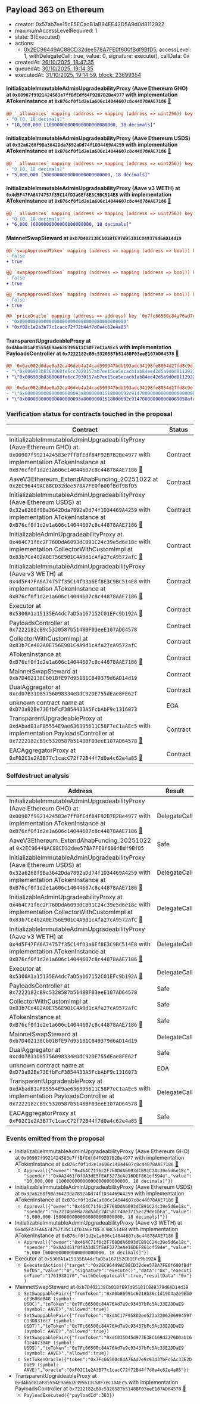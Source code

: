 ## Payload 363 on Ethereum

- creator: 0x57ab7ee15cE5ECacB1aB84EE42D5A9d0d8112922
- maximumAccessLevelRequired: 1
- state: 3(Executed)
- actions:
  - [0x2EC96449AC88CD32dee578A7FE0f600fBdf9BfD5](https://etherscan.io/address/0x2EC96449AC88CD32dee578A7FE0f600fBdf9BfD5), accessLevel: 1, withDelegateCall: true, value: 0, signature: execute(), callData: 0x
- createdAt: [26/10/2025, 18:47:35](https://etherscan.io/tx/0x9b986f29347b3cbd220a300682e287d7ce4b45d36b39cf3a366b9e3ab0489d20)
- queuedAt: [30/10/2025, 19:14:35](https://etherscan.io/tx/0x3b6ceb76bfbf699dabd1191f8772e44a91e23871ca62dc31c42a4d038535aa4e)
- executedAt: [31/10/2025, 19:14:59, block: 23699354](https://etherscan.io/tx/0x4233f0ef7aaf4f4c2a0e84c16a51116442c32bd701d3fdcc0d6c3ab47664d510)

#### InitializableImmutableAdminUpgradeabilityProxy (Aave Ethereum GHO) at `0x00907f9921424583e7ffBfEdf84F92B7B2Be4977` with implementation ATokenInstance at `0xB76cf0f1d2e1a606c14044607c8c44878AAE7186` [:ghost:](https://github.com/bgd-labs/aave-address-book  "AaveV3Ethereum.ASSETS.GHO.A_TOKEN")

```diff
@@ `_allowances` mapping (address => mapping (address => uint256)) key `0x464c71f6c2f760dda6093dcb91c24c39e5d6e18c`.0xaa2461f0f0a3de5feaf3273eae16def861cf594e @@
- "0 [0, 18 decimals]"
+ "10,000,000 [10000000000000000000000000, 18 decimals]"

```
#### InitializableImmutableAdminUpgradeabilityProxy (Aave Ethereum USDS) at `0x32a6268f9Ba3642Dda7892aDd74f1D34469A4259` with implementation ATokenInstance at `0xB76cf0f1d2e1a606c14044607c8c44878AAE7186` [:ghost:](https://github.com/bgd-labs/aave-address-book  "AaveV3Ethereum.ASSETS.USDS.A_TOKEN")

```diff
@@ `_allowances` mapping (address => mapping (address => uint256)) key `0x464c71f6c2f760dda6093dcb91c24c39e5d6e18c`.0x22740deba78d5a0c24c58c740e3715ec29de1bfa @@
- "0 [0, 18 decimals]"
+ "5,000,000 [5000000000000000000000000, 18 decimals]"

```
#### InitializableImmutableAdminUpgradeabilityProxy (Aave v3 WETH) at `0x4d5F47FA6A74757f35C14fD3a6Ef8E3C9BC514E8` with implementation ATokenInstance at `0xB76cf0f1d2e1a606c14044607c8c44878AAE7186` [:ghost:](https://github.com/bgd-labs/aave-address-book  "AaveV3Ethereum.ASSETS.WETH.A_TOKEN")

```diff
@@ `_allowances` mapping (address => mapping (address => uint256)) key `0x464c71f6c2f760dda6093dcb91c24c39e5d6e18c`.0xaa2461f0f0a3de5feaf3273eae16def861cf594e @@
- "0 [0, 18 decimals]"
+ "6,000 [6000000000000000000000, 18 decimals]"

```
#### MainnetSwapSteward at `0xb7D402138Cb01BfE97d95181C849379d6AD14d19`

```diff
@@ `swapApprovedToken` mapping (address => mapping (address => bool)) key `0xa0b86991c6218b36c1d19d4a2e9eb0ce3606eb48`.0x7fc66500c84a76ad7e9c93437bfc5ac33e2ddae9 @@
- false
+ true

@@ `swapApprovedToken` mapping (address => mapping (address => bool)) key `0xdac17f958d2ee523a2206206994597c13d831ec7`.0x7fc66500c84a76ad7e9c93437bfc5ac33e2ddae9 @@
- false
+ true

@@ `swapApprovedToken` mapping (address => mapping (address => bool)) key `0xdc035d45d973e3ec169d2276ddab16f1e407384f`.0x7fc66500c84a76ad7e9c93437bfc5ac33e2ddae9 @@
- false
+ true

@@ `priceOracle` mapping (address => address) key `0x7fc66500c84a76ad7e9c93437bfc5ac33e2ddae9` @@
- "0x0000000000000000000000000000000000000000"
+ "0xf02c1e2a3b77c1cacc72f72b44f7d0a4c62e4a85"

```
#### TransparentUpgradeableProxy at `0xdAbad81aF85554E9ae636395611C58F7eC1aAEc5` with implementation PayloadsController at `0x7222182cB9c5320587b5148BF03eeE107AD64578` [:ghost:](https://github.com/bgd-labs/aave-address-book  "GovernanceV3Ethereum.PAYLOADS_CONTROLLER")

```diff
@@ `0x6ac082d0dae0a32ca46deb4a24cad599947bdb193adc34198fe8054d27fd8c9d` raw  @@
- "\"0x006903b8360068fe6cc7020157ab7ee15ce5ecacb1ab84ee42d5a9d0d8112922\""
+ "\"0x006903b8360068fe6cc7030157ab7ee15ce5ecacb1ab84ee42d5a9d0d8112922\""

@@ `0x6ac082d0dae0a32ca46deb4a24cad599947bdb193adc34198fe8054d27fd8c9e` raw  @@
- "\"0x000000000000000000093a80000001518000692c914700000000000000000000\""
+ "\"0x000000000000000000093a80000001518000692c914700000000000069050afa\""

```
### Verification status for contracts touched in the proposal

| Contract | Status |
|---------|------------|
| InitializableImmutableAdminUpgradeabilityProxy (Aave Ethereum GHO) at `0x00907f9921424583e7ffBfEdf84F92B7B2Be4977` with implementation ATokenInstance at `0xB76cf0f1d2e1a606c14044607c8c44878AAE7186` [:ghost:](https://github.com/bgd-labs/aave-address-book  "AaveV3Ethereum.ASSETS.GHO.A_TOKEN") | Contract |
| AaveV3Ethereum_ExtendAhabFunding_20251022 at `0x2EC96449AC88CD32dee578A7FE0f600fBdf9BfD5` | Contract |
| InitializableImmutableAdminUpgradeabilityProxy (Aave Ethereum USDS) at `0x32a6268f9Ba3642Dda7892aDd74f1D34469A4259` with implementation ATokenInstance at `0xB76cf0f1d2e1a606c14044607c8c44878AAE7186` [:ghost:](https://github.com/bgd-labs/aave-address-book  "AaveV3Ethereum.ASSETS.USDS.A_TOKEN") | Contract |
| InitializableAdminUpgradeabilityProxy at `0x464C71f6c2F760DdA6093dCB91C24c39e5d6e18c` with implementation CollectorWithCustomImpl at `0x83b7Ce402A0E756E901C4A9d1cAfa27cA9572afC` [:ghost:](https://github.com/bgd-labs/aave-address-book  "AaveV2Ethereum.COLLECTOR") | Contract |
| InitializableImmutableAdminUpgradeabilityProxy (Aave v3 WETH) at `0x4d5F47FA6A74757f35C14fD3a6Ef8E3C9BC514E8` with implementation ATokenInstance at `0xB76cf0f1d2e1a606c14044607c8c44878AAE7186` [:ghost:](https://github.com/bgd-labs/aave-address-book  "AaveV3Ethereum.ASSETS.WETH.A_TOKEN") | Contract |
| Executor at `0x5300A1a15135EA4dc7aD5a167152C01EFc9b192A` [:ghost:](https://github.com/bgd-labs/aave-address-book  "AaveV2Ethereum.POOL_ADMIN") | Contract |
| PayloadsController at `0x7222182cB9c5320587b5148BF03eeE107AD64578` | Contract |
| CollectorWithCustomImpl at `0x83b7Ce402A0E756E901C4A9d1cAfa27cA9572afC` | Contract |
| ATokenInstance at `0xB76cf0f1d2e1a606c14044607c8c44878AAE7186` [:ghost:](https://github.com/bgd-labs/aave-address-book  "AaveV3Ethereum.DEFAULT_A_TOKEN_IMPL") | Contract |
| MainnetSwapSteward at `0xb7D402138Cb01BfE97d95181C849379d6AD14d19` | Contract |
| DualAggregator at `0xcd07B31D85756098334eDdC92DE755dEae8FE62f` | Contract |
| unknown contract name at `0xD73a92Be73EfbFcF3854433A5FcbAbF9c1316073` | EOA |
| TransparentUpgradeableProxy at `0xdAbad81aF85554E9ae636395611C58F7eC1aAEc5` with implementation PayloadsController at `0x7222182cB9c5320587b5148BF03eeE107AD64578` [:ghost:](https://github.com/bgd-labs/aave-address-book  "GovernanceV3Ethereum.PAYLOADS_CONTROLLER") | Contract |
| EACAggregatorProxy at `0xF02C1e2A3B77c1cacC72f72B44f7d0a4c62e4a85` [:ghost:](https://github.com/bgd-labs/aave-address-book  "AaveV3Ethereum.ASSETS.AAVE.ORACLE") | Contract |

### Selfdestruct analysis

| Address | Result |
|---------|------------|
| InitializableImmutableAdminUpgradeabilityProxy (Aave Ethereum GHO) at `0x00907f9921424583e7ffBfEdf84F92B7B2Be4977` with implementation ATokenInstance at `0xB76cf0f1d2e1a606c14044607c8c44878AAE7186` [:ghost:](https://github.com/bgd-labs/aave-address-book  "AaveV3Ethereum.ASSETS.GHO.A_TOKEN") | DelegateCall |
| AaveV3Ethereum_ExtendAhabFunding_20251022 at `0x2EC96449AC88CD32dee578A7FE0f600fBdf9BfD5` | Safe |
| InitializableImmutableAdminUpgradeabilityProxy (Aave Ethereum USDS) at `0x32a6268f9Ba3642Dda7892aDd74f1D34469A4259` with implementation ATokenInstance at `0xB76cf0f1d2e1a606c14044607c8c44878AAE7186` [:ghost:](https://github.com/bgd-labs/aave-address-book  "AaveV3Ethereum.ASSETS.USDS.A_TOKEN") | DelegateCall |
| InitializableAdminUpgradeabilityProxy at `0x464C71f6c2F760DdA6093dCB91C24c39e5d6e18c` with implementation CollectorWithCustomImpl at `0x83b7Ce402A0E756E901C4A9d1cAfa27cA9572afC` [:ghost:](https://github.com/bgd-labs/aave-address-book  "AaveV2Ethereum.COLLECTOR") | DelegateCall |
| InitializableImmutableAdminUpgradeabilityProxy (Aave v3 WETH) at `0x4d5F47FA6A74757f35C14fD3a6Ef8E3C9BC514E8` with implementation ATokenInstance at `0xB76cf0f1d2e1a606c14044607c8c44878AAE7186` [:ghost:](https://github.com/bgd-labs/aave-address-book  "AaveV3Ethereum.ASSETS.WETH.A_TOKEN") | DelegateCall |
| Executor at `0x5300A1a15135EA4dc7aD5a167152C01EFc9b192A` [:ghost:](https://github.com/bgd-labs/aave-address-book  "AaveV2Ethereum.POOL_ADMIN") | DelegateCall |
| PayloadsController at `0x7222182cB9c5320587b5148BF03eeE107AD64578` | Safe |
| CollectorWithCustomImpl at `0x83b7Ce402A0E756E901C4A9d1cAfa27cA9572afC` | Safe |
| ATokenInstance at `0xB76cf0f1d2e1a606c14044607c8c44878AAE7186` [:ghost:](https://github.com/bgd-labs/aave-address-book  "AaveV3Ethereum.DEFAULT_A_TOKEN_IMPL") | Safe |
| MainnetSwapSteward at `0xb7D402138Cb01BfE97d95181C849379d6AD14d19` | DelegateCall |
| DualAggregator at `0xcd07B31D85756098334eDdC92DE755dEae8FE62f` | Safe |
| unknown contract name at `0xD73a92Be73EfbFcF3854433A5FcbAbF9c1316073` | EOA |
| TransparentUpgradeableProxy at `0xdAbad81aF85554E9ae636395611C58F7eC1aAEc5` with implementation PayloadsController at `0x7222182cB9c5320587b5148BF03eeE107AD64578` [:ghost:](https://github.com/bgd-labs/aave-address-book  "GovernanceV3Ethereum.PAYLOADS_CONTROLLER") | DelegateCall |
| EACAggregatorProxy at `0xF02C1e2A3B77c1cacC72f72B44f7d0a4c62e4a85` [:ghost:](https://github.com/bgd-labs/aave-address-book  "AaveV3Ethereum.ASSETS.AAVE.ORACLE") | Safe |

### Events emitted from the proposal

- InitializableImmutableAdminUpgradeabilityProxy (Aave Ethereum GHO) at `0x00907f9921424583e7ffBfEdf84F92B7B2Be4977` with implementation ATokenInstance at `0xB76cf0f1d2e1a606c14044607c8c44878AAE7186` [:ghost:](https://github.com/bgd-labs/aave-address-book  "AaveV3Ethereum.ASSETS.GHO.A_TOKEN")
  - `Approval({"owner":"0x464C71f6c2F760DdA6093dCB91C24c39e5d6e18c","spender":"0xAA2461f0f0A3dE5fEAF3273eAe16DEF861cf594e","value":"10,000,000 [10000000000000000000000000, 18 decimals]"})`
- InitializableImmutableAdminUpgradeabilityProxy (Aave Ethereum USDS) at `0x32a6268f9Ba3642Dda7892aDd74f1D34469A4259` with implementation ATokenInstance at `0xB76cf0f1d2e1a606c14044607c8c44878AAE7186` [:ghost:](https://github.com/bgd-labs/aave-address-book  "AaveV3Ethereum.ASSETS.USDS.A_TOKEN")
  - `Approval({"owner":"0x464C71f6c2F760DdA6093dCB91C24c39e5d6e18c","spender":"0x22740deBa78d5a0c24C58C740e3715ec29de1bFa","value":"5,000,000 [5000000000000000000000000, 18 decimals]"})`
- InitializableImmutableAdminUpgradeabilityProxy (Aave v3 WETH) at `0x4d5F47FA6A74757f35C14fD3a6Ef8E3C9BC514E8` with implementation ATokenInstance at `0xB76cf0f1d2e1a606c14044607c8c44878AAE7186` [:ghost:](https://github.com/bgd-labs/aave-address-book  "AaveV3Ethereum.ASSETS.WETH.A_TOKEN")
  - `Approval({"owner":"0x464C71f6c2F760DdA6093dCB91C24c39e5d6e18c","spender":"0xAA2461f0f0A3dE5fEAF3273eAe16DEF861cf594e","value":"6,000 [6000000000000000000000, 18 decimals]"})`
- Executor at `0x5300A1a15135EA4dc7aD5a167152C01EFc9b192A` [:ghost:](https://github.com/bgd-labs/aave-address-book  "AaveV2Ethereum.POOL_ADMIN")
  - `ExecutedAction({"target":"0x2EC96449AC88CD32dee578A7FE0f600fBdf9BfD5","value":"0","signature":"execute()","data":"0x","executionTime":"1761938170","withDelegatecall":true,"resultData":"0x"})`
- MainnetSwapSteward at `0xb7D402138Cb01BfE97d95181C849379d6AD14d19`
  - `SetSwappablePair({"fromToken":"0xA0b86991c6218b36c1d19D4a2e9Eb0cE3606eB48 (symbol: USDC)","toToken":"0x7Fc66500c84A76Ad7e9c93437bFc5Ac33E2DDaE9 (symbol: AAVE)","allowed":true})`
  - `SetSwappablePair({"fromToken":"0xdAC17F958D2ee523a2206206994597C13D831ec7 (symbol: USDT)","toToken":"0x7Fc66500c84A76Ad7e9c93437bFc5Ac33E2DDaE9 (symbol: AAVE)","allowed":true})`
  - `SetSwappablePair({"fromToken":"0xdC035D45d973E3EC169d2276DDab16f1e407384F (symbol: USDS)","toToken":"0x7Fc66500c84A76Ad7e9c93437bFc5Ac33E2DDaE9 (symbol: AAVE)","allowed":true})`
  - `SetTokenOracle({"token":"0x7Fc66500c84A76Ad7e9c93437bFc5Ac33E2DDaE9 (symbol: AAVE)","oracle":"0xF02C1e2A3B77c1cacC72f72B44f7d0a4c62e4a85"})`
- TransparentUpgradeableProxy at `0xdAbad81aF85554E9ae636395611C58F7eC1aAEc5` with implementation PayloadsController at `0x7222182cB9c5320587b5148BF03eeE107AD64578` [:ghost:](https://github.com/bgd-labs/aave-address-book  "GovernanceV3Ethereum.PAYLOADS_CONTROLLER")
  - `PayloadExecuted({"payloadId":363})`
